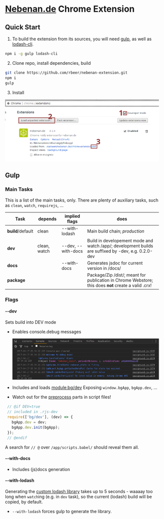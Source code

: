 # [Nebenan.de](https://nebenan.de) Chrome Extension

## Quick Start

1. To build the extension from its sources, you will need [gulp](http://gulpjs.com/), as well as [lodash-cli](https://www.npmjs.com/package/lodash-cli).
  
```bash
npm i -g gulp lodash-cli
```

2. Clone repo, install dependencies, build

```bash
git clone https://github.com/rbeer/nebenan-extension.git
npm i
gulp
```

3. Install

![](./_img/load_dev_crx.png)

## Gulp

### Main Tasks
This is a list of the main tasks, only.
There are plenty of auxiliary tasks, such as `clean`, `watch`, `requirejs`, ...

|     Task      | depends      | implied flags | does |
|---------------|--------------|---------------|------|
| **build**/default | clean        | --with-lodash | Main build chain; *production* |
| **dev**           | clean, watch | --dev, --with-docs | Build in developement mode and watch /app/; development builds are suffixed by -dev, e.g. 0.2.0-dev |
| **docs**          |              | --with-docs | Generates jsdoc for current version in /docs/ |
| **package**       |              |               | Package/Zip /dist/; meant for publication in Chrome Webstore; this does **not** create a valid .crx! |

### Flags

#### --dev
Sets build into DEV mode
 - Enables console.debug messages

   ![](./_img/devlog.png)
 - Includes and loads [module:bg/dev](./app/scripts.babel/bg/dev.js)
   Exposing `window.bgApp`, `bgApp.dev`, ...
 - Watch out for the [preprocess](https://www.npmjs.com/package/preprocess) parts in
   script files!

```js
 // @if DEV=true
 // included in .rjs-dev
 require(['bg/dev'], (dev) => {
   bgApp.dev = dev;
   bgApp.dev.init(bgApp);
 });
 // @endif
```

   A search for `// @` over
   `/app/scripts.babel/` should reveal them all.

#### --with-docs
 - Includes (js)docs generation

#### --with-lodash
Generating the [custom lodash library](https://lodash.com/custom-builds) takes up to 5 seconds - waaaay too long
when `watch`ing (e.g. in `dev` task), so the current (lodash) build will be copied, by default.
- `--with-lodash` forces gulp to generate the library.
